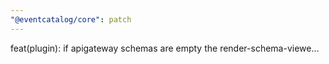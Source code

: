 ```yaml
---
"@eventcatalog/core": patch
---
```


feat(plugin): if apigateway schemas are empty the render-schema-viewe…
